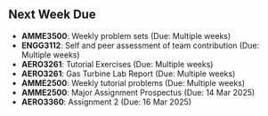 ## Next Week Due

- **AMME3500**: Weekly problem sets (Due: Multiple weeks)
- **ENGG3112**: Self and peer assessment of team contribution (Due: Multiple weeks)
- **AERO3261**: Tutorial Exercises (Due: Multiple weeks)
- **AERO3261**: Gas Turbine Lab Report (Due: Multiple weeks)
- **AMME2500**: Weekly tutorial problems (Due: Multiple weeks)
- **AMME2500**: Major Assignment Prospectus (Due: 14 Mar 2025)
- **AERO3360**: Assignment 2 (Due: 16 Mar 2025)
